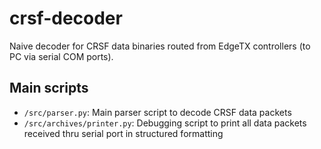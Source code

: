 # crsf-decoder
Naive decoder for CRSF data binaries routed from EdgeTX controllers (to PC via serial COM ports).

## Main scripts
- `/src/parser.py`: Main parser script to decode CRSF data packets
- `/src/archives/printer.py`: Debugging script to print all data packets received thru serial port in structured formatting